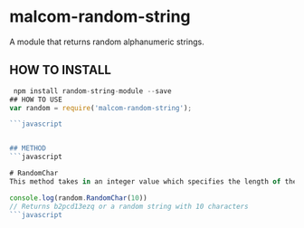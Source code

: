 # malcom-random-string
A module that returns random alphanumeric strings.

## HOW TO INSTALL
```javascript
 npm install random-string-module --save
## HOW TO USE
var random = require('malcom-random-string');

```javascript


## METHOD
```javascript

# RandomChar
This method takes in an integer value which specifies the length of the returned strings.

console.log(random.RandomChar(10))
// Returns b2pcd13ezq or a random string with 10 characters
```javascript